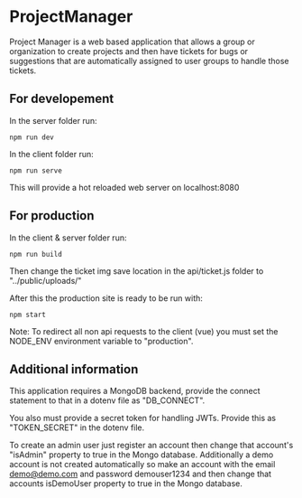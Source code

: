 # ProjectManager
Project Manager is a web based application that allows a group or organization to create projects
and then have tickets for bugs or suggestions that are automatically assigned to user groups
to handle those tickets.

## For developement
In the server folder run:
```
npm run dev
```
In the client folder run:
```
npm run serve
```
This will provide a hot reloaded web server on localhost:8080

## For production
In the client & server folder run:
```
npm run build
```
Then change the ticket img save location in the api/ticket.js folder to "../public/uploads/"

After this the production site is ready to be run with:
```
npm start
```
Note: To redirect all non api requests to the client (vue) you must set the NODE_ENV environment variable to "production".

## Additional information
This application requires a MongoDB backend, provide the connect statement to that in a dotenv file as "DB_CONNECT".

You also must provide a secret token for handling JWTs. Provide this as "TOKEN_SECRET" in the dotenv file.

To create an admin user just register an account then change that account's "isAdmin" property to true in the Mongo database.
Additionally a demo account is not created automatically so make an account with the email demo@demo.com and password demouser1234 and then change that accounts isDemoUser property to true in the Mongo database.
